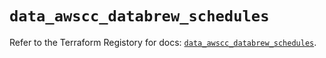 # `data_awscc_databrew_schedules`

Refer to the Terraform Registory for docs: [`data_awscc_databrew_schedules`](https://registry.terraform.io/providers/hashicorp/awscc/0.70.0/docs/data-sources/databrew_schedules).
